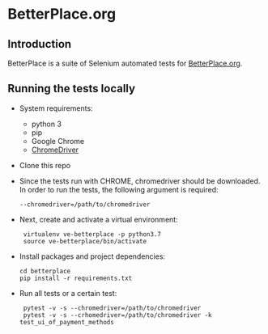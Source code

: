 # BetterPlace.org


 Introduction
---
BetterPlace is a suite of Selenium automated tests for [BetterPlace.org](https://betterplace.org).


Running the tests locally
---

* System requirements:
  * python 3
  * pip
  * Google Chrome
  * [ChromeDriver](https://sites.google.com/chromium.org/driver/)

* Clone this repo

* Since the tests run with CHROME, chromedriver should be downloaded. In order to run the tests, the following argument 
  is required: 
  
      --chromedriver=/path/to/chromedriver 
  
* Next, create and activate a virtual environment:

       virtualenv ve-betterplace -p python3.7
       source ve-betterplace/bin/activate

* Install packages and project dependencies:

      cd betterplace
      pip install -r requirements.txt

* Run all tests or a certain test:
  
       pytest -v -s --chromedriver=/path/to/chromedriver
       pytest -v -s --crhomedriver=/path/to/chromedriver -k test_ui_of_payment_methods
